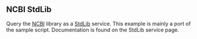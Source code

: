 NCBI StdLib
--------------------

Query the [NCBI](https://www.ncbi.nlm.nih.gov/) library as a [StdLib](https://stdlib.com/) service.
This example is mainly a port of the sample script.
Documentation is found on the StdLib service page.
